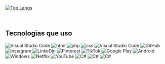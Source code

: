 [![Top Langs](https://github-readme-stats.vercel.app/api/top-langs/?username=dieguviana&layout=donut)](https://github.com/anuraghazra/github-readme-stats)

<br/>

## Tecnologias que uso

<div style="display: inline_block">
    <img alt="Visual Studio Code" src="https://img.shields.io/badge/Visual_Studio_Code-0078D4?style=for-the-badge&logo=visual%20studio%20code&logoColor=white">
    <img alt="html" src="https://img.shields.io/badge/HTML-239120?style=for-the-badge&logo=html5&logoColor=white">
    <img alt="php" src="https://img.shields.io/badge/PHP-777BB4?style=for-the-badge&logo=php&logoColor=white">
    <img alt="css" src="https://img.shields.io/badge/CSS-239120?&style=for-the-badge&logo=css3&logoColor=white">
    <img alt="Visual Studio Code" src="https://img.shields.io/badge/Visual_Studio-5C2D91?style=for-the-badge&logo=visual%20studio&logoColor=white">
    <img alt="GitHub" src="https://img.shields.io/badge/GitHub-100000?style=for-the-badge&logo=github&logoColor=white">
    <img alt="Instagram" src="https://img.shields.io/badge/Instagram-E4405F?style=for-the-badge&logo=instagram&logoColor=white">
    <img alt="LinkeDin" src="https://img.shields.io/badge/LinkedIn-0077B5?style=for-the-badge&logo=linkedin&logoColor=white">
    <img alt="Pinterest" src="https://img.shields.io/badge/Pinterest-%23E60023.svg?&style=for-the-badge&logo=Pinterest&logoColor=white">
    <img alt="TikTok" src="https://img.shields.io/badge/TikTok-000000?style=for-the-badge&logo=tiktok&logoColor=white">
    <img alt="Google Play" src="https://img.shields.io/badge/Google_Play-414141?style=for-the-badge&logo=google-play&logoColor=white">
    <img alt="Android" src="https://img.shields.io/badge/Android-3DDC84?style=for-the-badge&logo=android&logoColor=white">
    <img alt="Windows" src="https://img.shields.io/badge/Windows-0078D6?style=for-the-badge&logo=windows&logoColor=white">
    <img alt="Netflix" src="https://img.shields.io/badge/Netflix-E50914?style=for-the-badge&logo=netflix&logoColor=white">
    <img alt="YouTube" src="https://img.shields.io/badge/YouTube-FF0000?style=for-the-badge&logo=youtube&logoColor=white">
    <img alt="C#" src="https://img.shields.io/badge/C%23-239120?style=for-the-badge&logo=c-sharp&logoColor=white">
    <img alt="C#" src="https://img.shields.io/badge/MySQL-005C84?style=for-the-badge&logo=mysql&logoColor=white">
    <img alt="C#" src="https://img.shields.io/badge/Duolingo-58CC02?style=for-the-badge&logo=Duolingo&logoColor=white">
</div>
